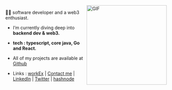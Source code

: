 
<img align="right" alt="GIF" src="https://github.com/nielchaudhary/nielchaudhary/blob/main/eldritch-blast-zombozo.gif?raw=true" width="250" height="250" />

🥷🏻 software developer and a web3 enthusiast.

- I’m currently diving deep into **backend dev & web3.**
- **tech : typescript, core java, Go and React.**

- All of my projects are available at [Github](https://www.github.com/nielchaudhary)


- Links : [workEx](https://drive.google.com/file/d/1g7k8vIdPfwHoU7xRnQnhHRJhb-MDnds3/view) | [Contact me](mailto:neilchaudhary12@gmail.com) | [LinkedIn](https://www.linkedin.com/in/neel-chaudhary-b047ab196/) | [Twitter](https://twitter.com/nielchaudhary09) | [hashnode](https://hashnode.com/@nielchaudhary)

